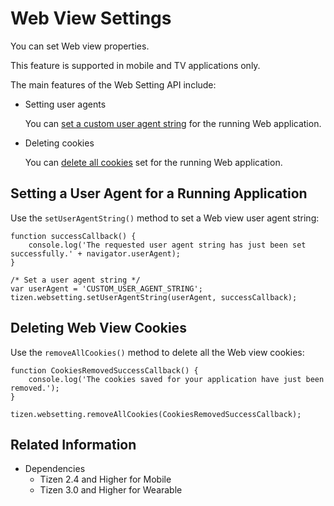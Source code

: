 # Web View Settings

You can set Web view properties.

This feature is supported in mobile and TV applications only.

The main features of the Web Setting API include:

- Setting user agents

  You can [set a custom user agent string](#setting-a-user-agent-for-a-running-application) for the running Web application.

- Deleting cookies

  You can [delete all cookies](#deleting-web-view-cookies) set for the running Web application.

## Setting a User Agent for a Running Application

Use the `setUserAgentString()` method to set a Web view user agent string:

```
function successCallback() {
    console.log('The requested user agent string has just been set successfully.' + navigator.userAgent);
}

/* Set a user agent string */
var userAgent = 'CUSTOM_USER_AGENT_STRING';
tizen.websetting.setUserAgentString(userAgent, successCallback);
```

## Deleting Web View Cookies

Use the `removeAllCookies()` method to delete all the Web view cookies:

```
function CookiesRemovedSuccessCallback() {
    console.log('The cookies saved for your application have just been removed.');
}

tizen.websetting.removeAllCookies(CookiesRemovedSuccessCallback);
```

## Related Information
* Dependencies
  - Tizen 2.4 and Higher for Mobile
  - Tizen 3.0 and Higher for Wearable
